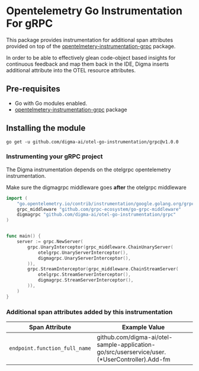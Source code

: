 # Opentelemetry Go Instrumentation For gRPC

This package provides instrumentation for additional span attributes provided on top of the [opentelmetery-instrumentation-grpc](go.opentelemetry.io/contrib/instrumentation/google.golang.org/grpc/otelgrpc) package. 

In order to be able to effectively glean code-object based insights for continuous feedback and map them back in the IDE, Digma inserts additional attribute into the OTEL resource attributes. 

## Pre-requisites
* Go with Go modules enabled.
*  [opentelmetery-instrumentation-grpc](go.opentelemetry.io/contrib/instrumentation/google.golang.org/grpc/otelgrpc) package

## Installing the module
```
go get -u github.com/digma-ai/otel-go-instrumentation/grpc@v1.0.0
```

### Instrumenting your gRPC project

The Digma instrumentation depends on the otelgrpc opentelemetry instrumentation.

Make sure the digmagrpc middleware goes **after** the otelgrpc middleware

```go
import (
	"go.opentelemetry.io/contrib/instrumentation/google.golang.org/grpc/otelgrpc"
	grpc_middleware "github.com/grpc-ecosystem/go-grpc-middleware"
	digmagrpc "github.com/digma-ai/otel-go-instrumentation/grpc"
)


func main() {
	server := grpc.NewServer(
		grpc.UnaryInterceptor(grpc_middleware.ChainUnaryServer(
			otelgrpc.UnaryServerInterceptor(),
			digmagrpc.UnaryServerInterceptor(),
		)),
		grpc.StreamInterceptor(grpc_middleware.ChainStreamServer(
			otelgrpc.StreamServerInterceptor(),
			digmagrpc.StreamServerInterceptor(),
		)),
	)
}
```

### Additional span attributes added by this instrumentation

| Span Attribute | Example Value |
| --- | --- |
|`endpoint.function_full_name` | github.com/digma-ai/otel-sample-application-go/src/userservice/user.(*UserController).Add-fm
